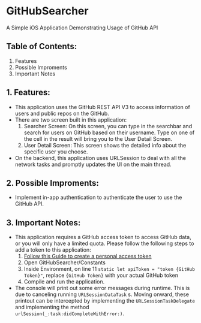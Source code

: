 # GitHubSearcher
A Simple iOS Application Demonstrating Usage of GitHub API

## Table of Contents:
1. Features
2. Possible Improments
3. Important Notes

## 1. Features:
* This application uses the GitHub REST API V3 to access information of users and public repos on the GitHub.
* There are two screen built in this application:
   1. Searcher Screen: On this screen, you can type in the searchbar and search for users on GitHub based on their username. Type on one of the cell in the result will bring you to the User Detail Screen.
   2. User Detail Screen: This screen shows the detailed info about the specific user you choose.
* On the backend, this application uses URLSession to deal with all the network tasks and promptly updates the UI on the main thread.

## 2. Possible Improments:
* Implement in-app authentication to authenticate the user to use the GitHub API.

## 3. Important Notes:
* This application requires a GitHub access token to access GitHub data, or you will only have a limited quota. Please follow the following steps to add a token to this application:
  1. [Follow this Guide to create a personal access token](https://help.github.com/en/github/authenticating-to-github/creating-a-personal-access-token-for-the-command-line)
  2. Open GitHubSearcher/Constants
  3. Inside Environment, on line 11 `static let apiToken = "token {GitHub Token}"`, replace `{GitHub Token}` with your actual GitHub token
  4. Compile and run the application.
* The console will print out some error messages during runtime. This is due to canceling running `URLSessionDataTask` s. Moving onward, these printout can be intercepted by implementing the `URLSessionTaskDelegate` and implementing the method `urlSession(_:task:didCompleteWithError:)`.
